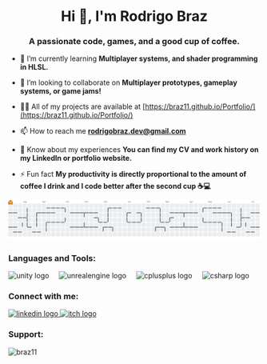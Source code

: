 <h1 align="center">Hi 👋, I'm Rodrigo Braz</h1>
<h3 align="center">A passionate code, games, and a good cup of coffee.</h3>

- 🌱 I’m currently learning **Multiplayer systems, and shader programming in HLSL.**

- 👯 I’m looking to collaborate on **Multiplayer prototypes, gameplay systems, or game jams!**

- 👨‍💻 All of my projects are available at [https://braz11.github.io/Portfolio/](https://braz11.github.io/Portfolio/)

- 📫 How to reach me **rodrigobraz.dev@gmail.com**

- 📄 Know about my experiences **You can find my CV and work history on my LinkedIn or portfolio website.**

- ⚡ Fun fact **My productivity is directly proportional to the amount of coffee I drink and I code better after the second cup ☕💻**
  
<picture>
  <source media="(prefers-color-scheme: dark)" srcset="https://raw.githubusercontent.com/braz11/braz11/output/pacman-contribution-graph-dark.svg">
  <source media="(prefers-color-scheme: light)" srcset="https://raw.githubusercontent.com/braz11/braz11/output/pacman-contribution-graph.svg">
  <img alt="pacman contribution graph" src="https://raw.githubusercontent.com/braz11/braz11/output/pacman-contribution-graph.svg">
</picture>


<div align="left">
  <h3>Languages and Tools:</h3>
  <img src="https://cdn.jsdelivr.net/gh/devicons/devicon/icons/unity/unity-original.svg" height="40" alt="unity logo"  />
  <img width="12" />
  <img src="https://cdn.jsdelivr.net/gh/devicons/devicon/icons/unrealengine/unrealengine-original.svg" height="40" alt="unrealengine logo"  />
  <img width="12" />
  <img src="https://cdn.jsdelivr.net/gh/devicons/devicon/icons/cplusplus/cplusplus-original.svg" height="40" alt="cplusplus logo"  />
  <img width="12" />
  <img src="https://cdn.jsdelivr.net/gh/devicons/devicon/icons/csharp/csharp-original.svg" height="40" alt="csharp logo"  />
</div>

<div align="left">
  <h3>Connect with me:</h3>
  <a href="https://www.linkedin.com/in/rodrigo-braz-7ab42522a/" target="_blank">
    <img src="https://raw.githubusercontent.com/maurodesouza/profile-readme-generator/master/src/assets/icons/social/linkedin/default.svg" width="52" height="40" alt="linkedin logo"  />
  </a>
  <a href="https://rodrigobraz.itch.io/" target="_blank">
    <img src="https://raw.githubusercontent.com/maurodesouza/profile-readme-generator/master/src/assets/icons/social/itch/default.svg" width="52" height="40" alt="itch logo"  />
  </a>
</div>


<h3 align="left">Support:</h3>
<p><a href="https://www.buymeacoffee.com/braz11"> <img align="left" src="https://cdn.buymeacoffee.com/buttons/v2/default-yellow.png" height="50" width="210" alt="braz11" /></a></p><br><br>
